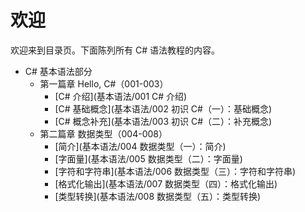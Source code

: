 # 欢迎

欢迎来到目录页。下面陈列所有 C# 语法教程的内容。

* C# 基本语法部分
  * 第一篇章 Hello, C#（001-003）
    * [C# 介绍](基本语法/001 C# 介绍)
    * [C# 基础概念](基本语法/002 初识 C#（一）：基础概念)
    * [C# 概念补充](基本语法/003 初识 C#（二）：补充概念)
  * 第二篇章 数据类型（004-008）
    * [简介](基本语法/004 数据类型（一）：简介)
    * [字面量](基本语法/005 数据类型（二）：字面量)
    * [字符和字符串](基本语法/006 数据类型（三）：字符和字符串)
    * [格式化输出](基本语法/007 数据类型（四）：格式化输出)
    * [类型转换](基本语法/008 数据类型（五）：类型转换)